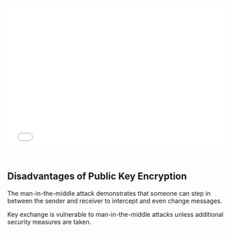 

<div>
  <iframe src="//player.vimeo.com/video/222887049" width="500" height="330" frameborder="0" webkitallowfullscreen mozallowfullscreen allowfullscreen></iframe>
</div>

<br>


## Disadvantages of Public Key Encryption
The man-in-the-middle attack demonstrates that someone can step in between the sender and receiver to intercept and even change messages. 

Key exchange is vulnerable to man-in-the-middle attacks unless additional security measures are taken.